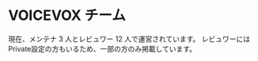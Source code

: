 <script setup>
import { data as teamSections } from "./team.data.ts";
import { withBase } from "vitepress";
import { VPTeamMembers } from "vitepress/theme";

const editAvatars = (members) => (
  members.map((member) => ({
    ...member,
    avatar: withBase(member.avatar),
  }))
);
</script>

# VOICEVOX チーム

現在、メンテナ 3 人とレビュワー 12 人で運営されています。
レビュワーにはPrivate設定の方もいるため、一部の方のみ掲載しています。

<template v-for="section in teamSections">
  <h2>{{ section.name }}</h2>
  <VPTeamMembers size="small" :members="editAvatars(section.members)" />
</template>
